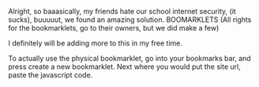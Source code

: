 Alright, so baaasically, my friends hate our school internet security, (it sucks), buuuuut, we found an amazing solution. BOOMARKLETS
(All  rights for the bookmarklets, go to their owners, but we did make a few)

I definitely will be adding more to this in my free time.

To actually use the physical bookmarklet, go into your bookmarks bar, and press create a new bookmarklet. Next where you would put the site url, paste the javascript code.
